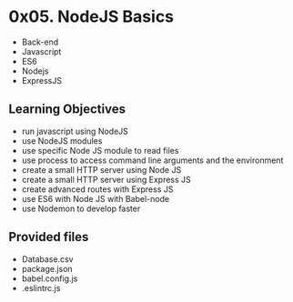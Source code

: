 # 0x05. NodeJS Basics

- Back-end
- Javascript
- ES6
- Nodejs
- ExpressJS


## Learning Objectives

- run javascript using NodeJS
- use NodeJS modules
- use specific Node JS module to read files
- use process to access command line arguments and the environment
- create a small HTTP server using Node JS
- create a small HTTP server using Express JS
- create advanced routes with Express JS
- use ES6 with Node JS with Babel-node
- use Nodemon to develop faster


## Provided files

- Database.csv
- package.json
- babel.config.js
- .eslintrc.js
